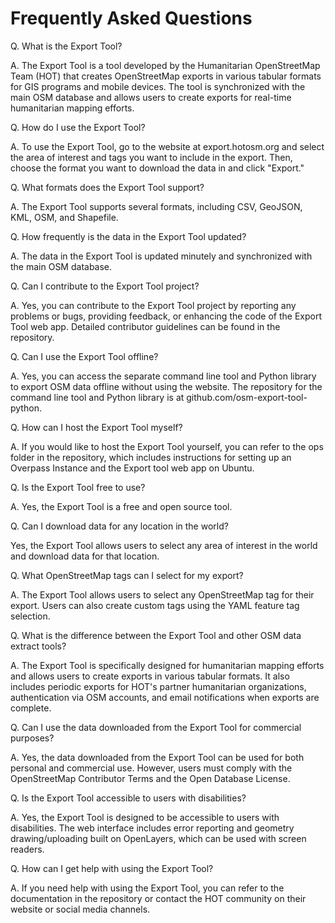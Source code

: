 # Frequently Asked Questions

Q. What is the Export Tool?

A. The Export Tool is a tool developed by the Humanitarian OpenStreetMap Team (HOT) that creates OpenStreetMap exports in various tabular formats for GIS programs and mobile devices. The tool is synchronized with the main OSM database and allows users to create exports for real-time humanitarian mapping efforts.

Q. How do I use the Export Tool?

A. To use the Export Tool, go to the website at export.hotosm.org and select the area of interest and tags you want to include in the export. Then, choose the format you want to download the data in and click "Export."

Q. What formats does the Export Tool support?

A. The Export Tool supports several formats, including CSV, GeoJSON, KML, OSM, and Shapefile.

Q. How frequently is the data in the Export Tool updated?

A. The data in the Export Tool is updated minutely and synchronized with the main OSM database.

Q. Can I contribute to the Export Tool project?

A. Yes, you can contribute to the Export Tool project by reporting any problems or bugs, providing feedback, or enhancing the code of the Export Tool web app. Detailed contributor guidelines can be found in the repository.

Q. Can I use the Export Tool offline?

A. Yes, you can access the separate command line tool and Python library to export OSM data offline without using the website. The repository for the command line tool and Python library is at github.com/osm-export-tool-python.

Q. How can I host the Export Tool myself?

A. If you would like to host the Export Tool yourself, you can refer to the ops folder in the repository, which includes instructions for setting up an Overpass Instance and the Export tool web app on Ubuntu.

Q. Is the Export Tool free to use?

A. Yes, the Export Tool is a free and open source tool.

Q. Can I download data for any location in the world?

Yes, the Export Tool allows users to select any area of interest in the world and download data for that location.

Q. What OpenStreetMap tags can I select for my export?

A. The Export Tool allows users to select any OpenStreetMap tag for their export. Users can also create custom tags using the YAML feature tag selection.

Q. What is the difference between the Export Tool and other OSM data extract tools?

A. The Export Tool is specifically designed for humanitarian mapping efforts and allows users to create exports in various tabular formats. It also includes periodic exports for HOT's partner humanitarian organizations, authentication via OSM accounts, and email notifications when exports are complete.

Q. Can I use the data downloaded from the Export Tool for commercial purposes?

A. Yes, the data downloaded from the Export Tool can be used for both personal and commercial use. However, users must comply with the OpenStreetMap Contributor Terms and the Open Database License.

Q. Is the Export Tool accessible to users with disabilities?

A. Yes, the Export Tool is designed to be accessible to users with disabilities. The web interface includes error reporting and geometry drawing/uploading built on OpenLayers, which can be used with screen readers.

Q. How can I get help with using the Export Tool?

A. If you need help with using the Export Tool, you can refer to the documentation in the repository or contact the HOT community on their website or social media channels.

